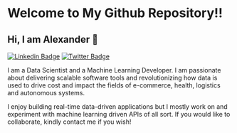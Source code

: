# Welcome to My Github Repository!!

## Hi, I am Alexander 👋
[![Linkedin Badge](https://img.shields.io/badge/-LinkedIn-0e76a8?style=flat-square&logo=Linkedin&logoColor=white)](https://www.linkedin.com/in/alexander-ifenaike-083568185/)
[![Twitter Badge](https://img.shields.io/badge/-Twitter-00acee?style=flat-square&logo=Twitter&logoColor=white)](https://twitter.com/AIfenaike_)


I am a Data Scientist and a Machine Learning Developer. I am passionate about delivering scalable software tools and revolutionizing how data is used to drive cost and impact the fields of e-commerce, health, logistics and autonomous systems.

I enjoy building real-time data-driven applications but I mostly work on and experiment with machine learning driven APIs of all sort.
If you would like to collaborate, kindly contact me if you wish! 
